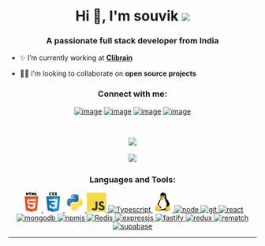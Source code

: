 <!---
souvik666/souvik666 is a ✨ special ✨ repository because its `README.md` (this file) appears on your GitHub profile.
You can click the Preview link to take a look at your changes.
--->



<h1 align="center">Hi 👋, I'm souvik <img height="40" src="https://emoji.gg/assets/emoji/7333-parrotdance.gif"></h1>
<h3 align="center">A passionate full stack developer from India</h3>

- ✨ I’m currently working at  **[Clibrain](https://clibrain.com/)**

- 👨‍💻 i'm looking to collaborate on **open source projects**


<h3 align="center">Connect with me:</h3>



<div align="center">


[![image](https://img.shields.io/badge/LinkedIn-0077B5?style=for-the-badge&logo=linkedin&logoColor=white)](https://www.linkedin.com/in/souvik-dutta-0913631a1/)
[![image](https://img.shields.io/badge/Instagram-E4405F?style=for-the-badge&logo=instagram&logoColor=white)](https://www.instagram.com/)
[![image](https://img.shields.io/badge/Twitter-1DA1F2?style=for-the-badge&logo=twitter&logoColor=white)](https://twitter.com/)
[![image](https://img.shields.io/badge/Gmail-D14836?style=for-the-badge&logo=gmail&logoColor=white)](mailto:souvik@baliza.io)


 
 </br>
 
 ![](https://github-readme-streak-stats.herokuapp.com/?user=souvik666&theme=merko)  

 ![](https://komarev.com/ghpvc/?username=souvik666&color=lightgrey&style=plastic&label=PROFILE+VIEWS)
</div>
<h3 align="center">Languages and Tools:</h3>

<p align="center"> 
  <a href="https://www.w3.org/html/" target="_blank"> 
    <img src="https://raw.githubusercontent.com/devicons/devicon/master/icons/html5/html5-original-wordmark.svg" alt="html5" width="40" height="40"/> 
  </a>
  <a href="https://www.w3schools.com/css/" target="_blank"> 
    <img src="https://raw.githubusercontent.com/devicons/devicon/master/icons/css3/css3-original-wordmark.svg" alt="css3" width="40" height="40"/> 
  </a> 
  <a href="https://www.python.org" target="_blank"> 
    <img src="https://raw.githubusercontent.com/devicons/devicon/master/icons/python/python-original.svg" alt="python" width="40" height="40"/> 
  </a>  
  <a href="https://developer.mozilla.org/en-US/docs/Web/JavaScript" target="_blank"> 
    <img src="https://raw.githubusercontent.com/devicons/devicon/master/icons/javascript/javascript-original.svg" alt="javascript" width="40" height="40"/> 
  </a> 
   <a href="https://www.typescriptlang.org/" target="_blank"> 
    <img src="https://upload.wikimedia.org/wikipedia/commons/thumb/4/4c/Typescript_logo_2020.svg/1200px-Typescript_logo_2020.svg.png" alt="Typescript " width="40" height="40"/> 
  </a>
  <a href="https://www.linux.org/" target="_blank"> 
    <img src="https://raw.githubusercontent.com/devicons/devicon/master/icons/linux/linux-original.svg" alt="linux" width="40" height="40"/> 
  </a> 
  <a href="https://git-scm.com/" target="_blank"> 
    <img src="https://www.vectorlogo.zone/logos/git-scm/git-scm-icon.svg" alt="node" width="40" height="40"/> 
  </a>
<a href="https://nodejs.org/en/" target="_blank"> 
    <img src="https://nodejs.org/static/images/logo.svg" alt="git" width="40" height="40"/> 
  </a>

<a href="https://reactjs.org/" target="_blank"> 
    <img src="https://camo.githubusercontent.com/48d099290b4cb2d7937bcd96e8497cf1845b54a810a6432c70cf944b60b40c77/68747470733a2f2f7261776769742e636f6d2f676f72616e67616a69632f72656163742d69636f6e732f6d61737465722f72656163742d69636f6e732e737667" alt="react" width="40" height="40"/> 
  </a>
  
  <a href="https://www.mongodb.com/" target="_blank"> 
    <img src="https://upload.wikimedia.org/wikipedia/commons/thumb/f/f9/Antu_mongodb.svg/512px-Antu_mongodb.svg.png" alt="mongodb" width="40" height="40"/> 
  </a>
  
  
  
  
  <a href="https://www.npmjs.com/" target="_blank"> 
    <img src="https://cdn.freebiesupply.com/logos/thumbs/2x/npm-logo.png" alt="npmjs" width="40" height="40"/> 
  </a>

  
  <a href="https://redis.io/" target="_blank"> 
    <img src="https://download.logo.wine/logo/Redis/Redis-Logo.wine.png" alt="Redis" width="40" height="40"/> 
  </a>

  
  <a href="https://expressjs.com/" target="_blank"> 
    <img src="https://www.nextontop.com/assets/img/services/web/expressjs.svg" alt="expressjs" width="40" height="40"/> 
  </a>

  <a href="https://www.fastify.io/" target="_blank"> 
    <img src="https://plugins.jetbrains.com/files/13801/132640/icon/pluginIcon.svg" alt="fastify" width="40" height="40"/> 
  </a>

 
  <a href="https://redux.js.org/" target="_blank"> 
    <img src="https://raw.githubusercontent.com/reduxjs/redux/master/logo/logo.png" alt="redux" width="40" height="40"/> 
  </a>
   <a href="https://rematchjs.org/" target="_blank"> 
    <img src="https://rematchjs.org/img/logo.svg" alt="rematch" width="40" height="40"/> 
  </a>
  <a href="https://supabase.com/" target="_blank"> 
    <img src="https://www.nuget.org/profiles/supabase/avatar?imageSize=512" alt="supabase" width="40" height="40"/> 
  </a>
  
</p>

<p align= "center">
 
</p>

------

